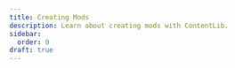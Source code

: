 ```yaml
---
title: Creating Mods
description: Learn about creating mods with ContentLib.
sidebar:
  order: 0
draft: true
---
```

